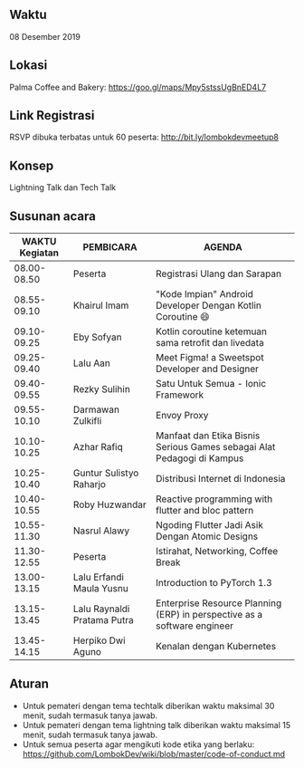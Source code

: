 ## Waktu
08 Desember 2019
## Lokasi
Palma Coffee and Bakery: https://goo.gl/maps/Mpy5stssUgBnED4L7
## Link Registrasi
RSVP dibuka terbatas untuk 60 peserta: http://bit.ly/lombokdevmeetup8

## Konsep
Lightning Talk dan Tech Talk
## Susunan acara
| WAKTU Kegiatan| PEMBICARA                | AGENDA                                                                   |
|---------------|--------------------------|--------------------------------------------------------------------------| 
| 08.00-08.50   | Peserta                  | Registrasi Ulang dan Sarapan                                             |
| 08.55-09.10   | Khairul Imam             | "Kode Impian" Android Developer Dengan Kotlin Coroutine 😄               |
| 09.10-09.25   | Eby Sofyan               | Kotlin coroutine ketemuan sama retrofit dan livedata                     |
| 09.25-09.40   | Lalu Aan                 | Meet Figma! a Sweetspot Developer and Designer                           |
| 09.40-09.55   | Rezky Sulihin            | Satu Untuk Semua - Ionic Framework                                       |
| 09.55-10.10   | Darmawan Zulkifli        | Envoy Proxy                                                              |
| 10.10-10.25   | Azhar Rafiq              | Manfaat dan Etika Bisnis Serious Games sebagai Alat Pedagogi di Kampus   |
| 10.25-10.40   | Guntur Sulistyo Raharjo  | Distribusi Internet di Indonesia                                         |
| 10.40-10.55   | Roby Huzwandar           | Reactive programming with flutter and bloc pattern                       |
| 10.55-11.30   | Nasrul Alawy             | Ngoding Flutter Jadi Asik Dengan Atomic Designs                          |
| 11.30-12.55   | Peserta                  | Istirahat, Networking, Coffee Break                                      |
| 13.00-13.15   | Lalu Erfandi Maula Yusnu | Introduction to PyTorch 1.3                                              |
| 13.15-13.45   | Lalu Raynaldi Pratama Putra  | Enterprise Resource Planning (ERP) in perspective as a software engineer |
| 13.45-14.15   | Herpiko Dwi Aguno        | Kenalan dengan Kubernetes                                                |

## Aturan
- Untuk pemateri dengan tema techtalk diberikan waktu maksimal 30 menit, sudah termasuk tanya jawab.
- Untuk pemateri dengan tema lightning talk diberikan waktu maksimal 15 menit, sudah termasuk tanya jawab.
- Untuk semua peserta agar mengikuti kode etika yang berlaku: https://github.com/LombokDev/wiki/blob/master/code-of-conduct.md
